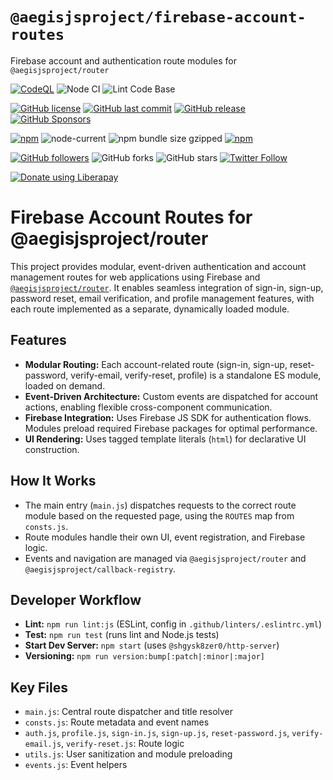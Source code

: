 # `@aegisjsproject/firebase-account-routes`

Firebase account and authentication route modules for `@aegisjsproject/router`

[![CodeQL](https://github.com/AegisJSProject/firebase-account-routes/actions/workflows/codeql-analysis.yml/badge.svg)](https://github.com/AegisJSProject/firebase-account-routes/actions/workflows/codeql-analysis.yml)
![Node CI](https://github.com/AegisJSProject/firebase-account-routes/workflows/Node%20CI/badge.svg)
![Lint Code Base](https://github.com/AegisJSProject/firebase-account-routes/workflows/Lint%20Code%20Base/badge.svg)

[![GitHub license](https://img.shields.io/github/license/AegisJSProject/firebase-account-routes.svg)](https://github.com/AegisJSProject/firebase-account-routes/blob/master/LICENSE)
[![GitHub last commit](https://img.shields.io/github/last-commit/AegisJSProject/firebase-account-routes.svg)](https://github.com/AegisJSProject/firebase-account-routes/commits/master)
[![GitHub release](https://img.shields.io/github/release/AegisJSProject/firebase-account-routes?logo=github)](https://github.com/AegisJSProject/firebase-account-routes/releases)
[![GitHub Sponsors](https://img.shields.io/github/sponsors/shgysk8zer0?logo=github)](https://github.com/sponsors/shgysk8zer0)

[![npm](https://img.shields.io/npm/v/@aegisjsproject/firebase-account-routes)](https://www.npmjs.com/package/@aegisjsproject/firebase-account-routes)
![node-current](https://img.shields.io/node/v/@aegisjsproject/firebase-account-routes)
![npm bundle size gzipped](https://img.shields.io/bundlephobia/minzip/@aegisjsproject/firebase-account-routes)
[![npm](https://img.shields.io/npm/dw/@aegisjsproject/firebase-account-routes?logo=npm)](https://www.npmjs.com/package/@aegisjsproject/firebase-account-routes)

[![GitHub followers](https://img.shields.io/github/followers/shgysk8zer0.svg?style=social)](https://github.com/shgysk8zer0)
![GitHub forks](https://img.shields.io/github/forks/AegisJSProject/firebase-account-routes.svg?style=social)
![GitHub stars](https://img.shields.io/github/stars/AegisJSProject/firebase-account-routes.svg?style=social)
[![Twitter Follow](https://img.shields.io/twitter/follow/shgysk8zer0.svg?style=social)](https://twitter.com/shgysk8zer0)

[![Donate using Liberapay](https://img.shields.io/liberapay/receives/shgysk8zer0.svg?logo=liberapay)](https://liberapay.com/shgysk8zer0/donate "Donate using Liberapay")

<!-- - [Security Policy](./.github/SECURITY.md) -->

# Firebase Account Routes for @aegisjsproject/router

This project provides modular, event-driven authentication and account management routes for web applications using Firebase and [`@aegisjsproject/router`](https://github.com/AegisJSProject/router). It enables seamless integration of sign-in, sign-up, password reset, email verification, and profile management features, with each route implemented as a separate, dynamically loaded module.

## Features
- **Modular Routing:** Each account-related route (sign-in, sign-up, reset-password, verify-email, verify-reset, profile) is a standalone ES module, loaded on demand.
- **Event-Driven Architecture:** Custom events are dispatched for account actions, enabling flexible cross-component communication.
- **Firebase Integration:** Uses Firebase JS SDK for authentication flows. Modules preload required Firebase packages for optimal performance.
- **UI Rendering:** Uses tagged template literals (`html`) for declarative UI construction.

## How It Works
- The main entry (`main.js`) dispatches requests to the correct route module based on the requested page, using the `ROUTES` map from `consts.js`.
- Route modules handle their own UI, event registration, and Firebase logic.
- Events and navigation are managed via `@aegisjsproject/router` and `@aegisjsproject/callback-registry`.

## Developer Workflow
- **Lint:** `npm run lint:js` (ESLint, config in `.github/linters/.eslintrc.yml`)
- **Test:** `npm run test` (runs lint and Node.js tests)
- **Start Dev Server:** `npm start` (uses `@shgysk8zer0/http-server`)
- **Versioning:** `npm run version:bump[:patch|:minor|:major]`

## Key Files
- `main.js`: Central route dispatcher and title resolver
- `consts.js`: Route metadata and event names
- `auth.js`, `profile.js`, `sign-in.js`, `sign-up.js`, `reset-password.js`, `verify-email.js`, `verify-reset.js`: Route logic
- `utils.js`: User sanitization and module preloading
- `events.js`: Event helpers
